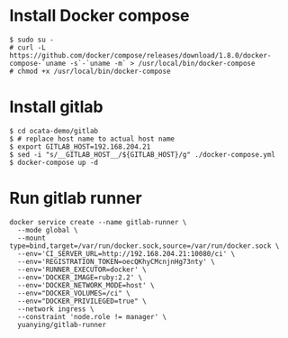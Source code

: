 # Install Docker compose

    $ sudo su -
    # curl -L https://github.com/docker/compose/releases/download/1.8.0/docker-compose-`uname -s`-`uname -m` > /usr/local/bin/docker-compose
    # chmod +x /usr/local/bin/docker-compose

# Install gitlab

    $ cd ocata-demo/gitlab
    $ # replace host name to actual host name
    $ export GITLAB_HOST=192.168.204.21
    $ sed -i "s/__GITLAB_HOST__/${GITLAB_HOST}/g" ./docker-compose.yml
    $ docker-compose up -d

# Run gitlab runner

    docker service create --name gitlab-runner \
      --mode global \
      --mount type=bind,target=/var/run/docker.sock,source=/var/run/docker.sock \
      --env='CI_SERVER_URL=http://192.168.204.21:10080/ci' \
      --env='REGISTRATION_TOKEN=oecQKhyCMcnjnHg73nty' \
      --env='RUNNER_EXECUTOR=docker' \
      --env='DOCKER_IMAGE=ruby:2.2' \
      --env='DOCKER_NETWORK_MODE=host' \
      --env="DOCKER_VOLUMES=/ci" \
      --env="DOCKER_PRIVILEGED=true" \
      --network ingress \
      --constraint 'node.role != manager' \
      yuanying/gitlab-runner
